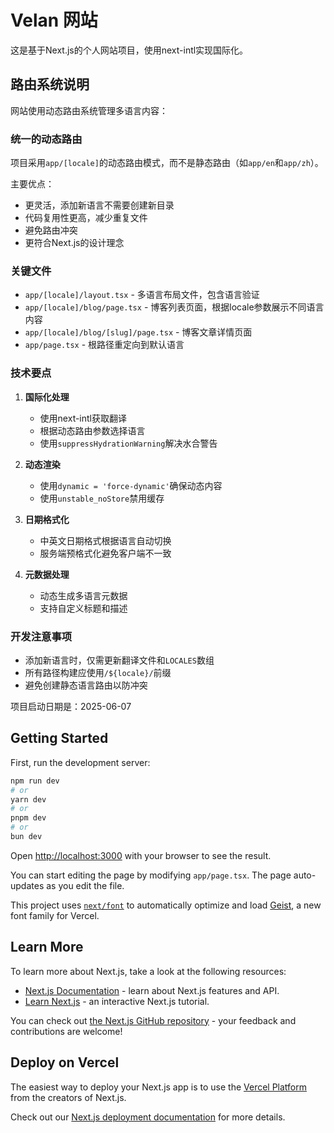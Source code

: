 # Velan 网站

这是基于Next.js的个人网站项目，使用next-intl实现国际化。

## 路由系统说明

网站使用动态路由系统管理多语言内容：

### 统一的动态路由

项目采用`app/[locale]`的动态路由模式，而不是静态路由（如`app/en`和`app/zh`）。

主要优点：
- 更灵活，添加新语言不需要创建新目录
- 代码复用性更高，减少重复文件
- 避免路由冲突
- 更符合Next.js的设计理念

### 关键文件

- `app/[locale]/layout.tsx` - 多语言布局文件，包含语言验证
- `app/[locale]/blog/page.tsx` - 博客列表页面，根据locale参数展示不同语言内容
- `app/[locale]/blog/[slug]/page.tsx` - 博客文章详情页面
- `app/page.tsx` - 根路径重定向到默认语言

### 技术要点

1. **国际化处理**
   - 使用next-intl获取翻译
   - 根据动态路由参数选择语言
   - 使用`suppressHydrationWarning`解决水合警告

2. **动态渲染**
   - 使用`dynamic = 'force-dynamic'`确保动态内容
   - 使用`unstable_noStore`禁用缓存

3. **日期格式化**
   - 中英文日期格式根据语言自动切换
   - 服务端预格式化避免客户端不一致

4. **元数据处理**
   - 动态生成多语言元数据
   - 支持自定义标题和描述

### 开发注意事项

- 添加新语言时，仅需更新翻译文件和`LOCALES`数组
- 所有路径构建应使用`/${locale}/`前缀
- 避免创建静态语言路由以防冲突

项目启动日期是：2025-06-07

## Getting Started

First, run the development server:

```bash
npm run dev
# or
yarn dev
# or
pnpm dev
# or
bun dev
```

Open [http://localhost:3000](http://localhost:3000) with your browser to see the result.

You can start editing the page by modifying `app/page.tsx`. The page auto-updates as you edit the file.

This project uses [`next/font`](https://nextjs.org/docs/app/building-your-application/optimizing/fonts) to automatically optimize and load [Geist](https://vercel.com/font), a new font family for Vercel.

## Learn More

To learn more about Next.js, take a look at the following resources:

- [Next.js Documentation](https://nextjs.org/docs) - learn about Next.js features and API.
- [Learn Next.js](https://nextjs.org/learn) - an interactive Next.js tutorial.

You can check out [the Next.js GitHub repository](https://github.com/vercel/next.js) - your feedback and contributions are welcome!

## Deploy on Vercel

The easiest way to deploy your Next.js app is to use the [Vercel Platform](https://vercel.com/new?utm_medium=default-template&filter=next.js&utm_source=create-next-app&utm_campaign=create-next-app-readme) from the creators of Next.js.

Check out our [Next.js deployment documentation](https://nextjs.org/docs/app/building-your-application/deploying) for more details.
